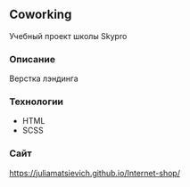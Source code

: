 ## Coworking
Учебный проект школы Skypro

### Описание
Верстка лэндинга

### Технологии

- HTML
- SCSS

### Сайт
https://juliamatsievich.github.io/Internet-shop/
